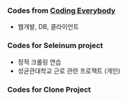 ### Codes from [Coding Everybody](https://opentutorials.org/course/1)
- 웹개발, DB, 클라이언트

### Codes for Seleinum project
- 정적 크롤링 연습
- 성균관대학교 근로 관련 프로젝트 (개인)

### Codes for Clone Project